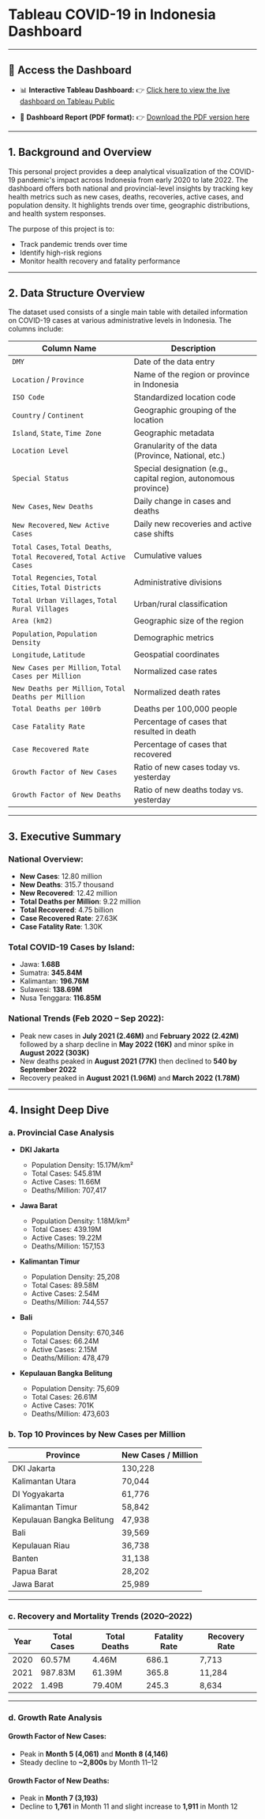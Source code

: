 # Tableau COVID-19 in Indonesia Dashboard

---

## 🔗 Access the Dashboard

* 📊 **Interactive Tableau Dashboard:**
  👉 [Click here to view the live dashboard on Tableau Public](https://public.tableau.com/views/COVID-19IndonesiaDataset_17531634641070/Dashboard1?:language=en-US&:sid=&:redirect=auth&:display_count=n&:origin=viz_share_link)
 
* 📄 **Dashboard Report (PDF format):**
  👉 [Download the PDF version here](Covid%2019%20Indonesia%20Dashboard.pdf)

---

## 1. Background and Overview

This personal project provides a deep analytical visualization of the COVID-19 pandemic's impact across Indonesia from early 2020 to late 2022. The dashboard offers both national and provincial-level insights by tracking key health metrics such as new cases, deaths, recoveries, active cases, and population density. It highlights trends over time, geographic distributions, and health system responses.

The purpose of this project is to:

* Track pandemic trends over time
* Identify high-risk regions
* Monitor health recovery and fatality performance

---

## 2. Data Structure Overview

The dataset used consists of a single main table with detailed information on COVID-19 cases at various administrative levels in Indonesia. The columns include:

| Column Name                                                            | Description                                                     |
| ---------------------------------------------------------------------- | --------------------------------------------------------------- |
| `DMY`                                                                  | Date of the data entry                                          |
| `Location` / `Province`                                                | Name of the region or province in Indonesia                     |
| `ISO Code`                                                             | Standardized location code                                      |
| `Country` / `Continent`                                                | Geographic grouping of the location                             |
| `Island`, `State`, `Time Zone`                                         | Geographic metadata                                             |
| `Location Level`                                                       | Granularity of the data (Province, National, etc.)              |
| `Special Status`                                                       | Special designation (e.g., capital region, autonomous province) |
| `New Cases`, `New Deaths`                                              | Daily change in cases and deaths                                |
| `New Recovered`, `New Active Cases`                                    | Daily new recoveries and active case shifts                     |
| `Total Cases`, `Total Deaths`, `Total Recovered`, `Total Active Cases` | Cumulative values                                               |
| `Total Regencies`, `Total Cities`, `Total Districts`                   | Administrative divisions                                        |
| `Total Urban Villages`, `Total Rural Villages`                         | Urban/rural classification                                      |
| `Area (km2)`                                                           | Geographic size of the region                                   |
| `Population`, `Population Density`                                     | Demographic metrics                                             |
| `Longitude`, `Latitude`                                                | Geospatial coordinates                                          |
| `New Cases per Million`, `Total Cases per Million`                     | Normalized case rates                                           |
| `New Deaths per Million`, `Total Deaths per Million`                   | Normalized death rates                                          |
| `Total Deaths per 100rb`                                               | Deaths per 100,000 people                                       |
| `Case Fatality Rate`                                                   | Percentage of cases that resulted in death                      |
| `Case Recovered Rate`                                                  | Percentage of cases that recovered                              |
| `Growth Factor of New Cases`                                           | Ratio of new cases today vs. yesterday                          |
| `Growth Factor of New Deaths`                                          | Ratio of new deaths today vs. yesterday                         |

---

## 3. Executive Summary

### National Overview:

* **New Cases**: 12.80 million
* **New Deaths**: 315.7 thousand
* **New Recovered**: 12.42 million
* **Total Deaths per Million**: 9.22 million
* **Total Recovered**: 4.75 billion
* **Case Recovered Rate**: 27.63K
* **Case Fatality Rate**: 1.30K

### Total COVID-19 Cases by Island:

* Jawa: **1.68B**
* Sumatra: **345.84M**
* Kalimantan: **196.76M**
* Sulawesi: **138.69M**
* Nusa Tenggara: **116.85M**

### National Trends (Feb 2020 – Sep 2022):

* Peak new cases in **July 2021 (2.46M)** and **February 2022 (2.42M)** followed by a sharp decline in **May 2022 (16K)** and minor spike in **August 2022 (303K)**
* New deaths peaked in **August 2021 (77K)** then declined to **540 by September 2022**
* Recovery peaked in **August 2021 (1.96M)** and **March 2022 (1.78M)**

---

## 4. Insight Deep Dive

### a. Provincial Case Analysis

* **DKI Jakarta**

  * Population Density: 15.17M/km²
  * Total Cases: 545.81M
  * Active Cases: 11.66M
  * Deaths/Million: 707,417

* **Jawa Barat**

  * Population Density: 1.18M/km²
  * Total Cases: 439.19M
  * Active Cases: 19.22M
  * Deaths/Million: 157,153

* **Kalimantan Timur**

  * Population Density: 25,208
  * Total Cases: 89.58M
  * Active Cases: 2.54M
  * Deaths/Million: 744,557

* **Bali**

  * Population Density: 670,346
  * Total Cases: 66.24M
  * Active Cases: 2.15M
  * Deaths/Million: 478,479

* **Kepulauan Bangka Belitung**

  * Population Density: 75,609
  * Total Cases: 26.61M
  * Active Cases: 701K
  * Deaths/Million: 473,603

### b. Top 10 Provinces by New Cases per Million

| Province                  | New Cases / Million |
| ------------------------- | ------------------- |
| DKI Jakarta               | 130,228             |
| Kalimantan Utara          | 70,044              |
| DI Yogyakarta             | 61,776              |
| Kalimantan Timur          | 58,842              |
| Kepulauan Bangka Belitung | 47,938              |
| Bali                      | 39,569              |
| Kepulauan Riau            | 36,738              |
| Banten                    | 31,138              |
| Papua Barat               | 28,202              |
| Jawa Barat                | 25,989              |

---

### c. Recovery and Mortality Trends (2020–2022)

| Year | Total Cases | Total Deaths | Fatality Rate   | Recovery Rate |
| ---- | ----------- | ------------ | ----- | ------------- |
| 2020 | 60.57M      | 4.46M        | 686.1 | 7,713         |
| 2021 | 987.83M     | 61.39M       | 365.8 | 11,284        |
| 2022 | 1.49B       | 79.40M       | 245.3 | 8,634         |

---

### d. Growth Rate Analysis

#### Growth Factor of New Cases:

* Peak in **Month 5 (4,061)** and **Month 8 (4,146)**
* Steady decline to **\~2,800s** by Month 11–12

#### Growth Factor of New Deaths:

* Peak in **Month 7 (3,193)**
* Decline to **1,761** in Month 11 and slight increase to **1,911** in Month 12